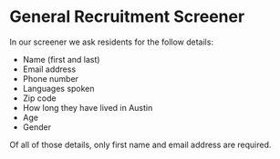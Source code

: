 # General Recruitment Screener

In our screener we ask residents for the follow details:

* Name (first and last)
* Email address
* Phone number
* Languages spoken
* Zip code
* How long they have lived in Austin
* Age
* Gender

Of all of those details, only first name and email address are required.

